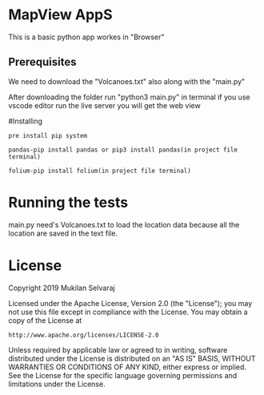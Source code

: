 # MapView AppS

This is a basic python app workes in "Browser"

## Prerequisites

We need to download the "Volcanoes.txt" also along with the "main.py"

After downloading the folder run "python3 main.py" in terminal if you use vscode editor run the live server you will get the web view 

#Installing

    pre install pip system 

    pandas-pip install pandas or pip3 install pandas(in project file terminal)

    folium-pip install folium(in project file terminal)

# Running the tests

main.py need's Volcanoes.txt to load the location data because all the location are saved in the text file.

# License

Copyright 2019 Mukilan Selvaraj

Licensed under the Apache License, Version 2.0 (the "License");
you may not use this file except in compliance with the License.
You may obtain a copy of the License at

    http://www.apache.org/licenses/LICENSE-2.0

Unless required by applicable law or agreed to in writing, software
distributed under the License is distributed on an "AS IS" BASIS,
WITHOUT WARRANTIES OR CONDITIONS OF ANY KIND, either express or implied.
See the License for the specific language governing permissions and
limitations under the License.